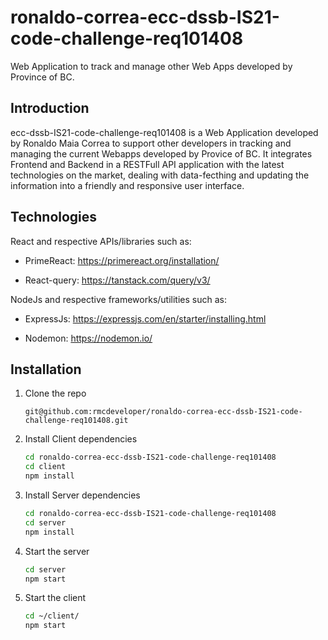 # ronaldo-correa-ecc-dssb-IS21-code-challenge-req101408

Web Application to track and manage other Web Apps developed by Province of BC.

## Introduction

ecc-dssb-IS21-code-challenge-req101408 is a Web Application developed by Ronaldo Maia Correa to support other developers in tracking and managing the current Webapps developed by Provice of BC.
It integrates Frontend and Backend in a RESTFull API application with the latest technologies on the market, dealing with data-fecthing and updating the information into a friendly and responsive user interface.

## Technologies

React and respective APIs/libraries such as:

- PrimeReact: <https://primereact.org/installation/>

- React-query: <https://tanstack.com/query/v3/>

NodeJs and respective frameworks/utilities such as:

- ExpressJs: <https://expressjs.com/en/starter/installing.html>

- Nodemon: <https://nodemon.io/>

## Installation

1. Clone the repo

   ```git
   git@github.com:rmcdeveloper/ronaldo-correa-ecc-dssb-IS21-code-challenge-req101408.git
   ```

2. Install Client dependencies

   ```bash
   cd ronaldo-correa-ecc-dssb-IS21-code-challenge-req101408
   cd client
   npm install
   ```

3. Install Server dependencies

   ```bash
   cd ronaldo-correa-ecc-dssb-IS21-code-challenge-req101408
   cd server
   npm install
   ```

4. Start the server

   ```bash
   cd server
   npm start
   ```

5. Start the client

   ```bash
   cd ~/client/
   npm start
   ```
